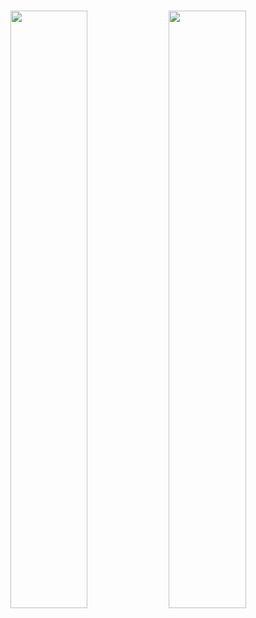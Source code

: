 <br/>
<p align="left">
  <!-- <a href="https://abhigyantrips.dev/"> -->
  <img width="49.5%" src="https://github-readme-stats.vercel.app/api?username=aarishshahmohsin&show_icons=true&theme=monokai&hide_border=true" />
    <img width="49.5%" src="https://github-readme-streak-stats.herokuapp.com/?user=aarishshahmohsin&theme=github-dark&hide_border=true" />
  <!-- </a> -->
</p>
<br>
